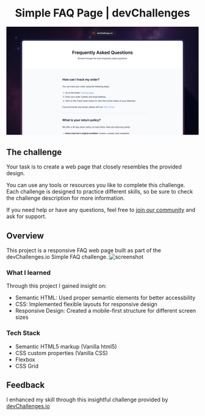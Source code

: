 # <h1 align="center">Simple FAQ Page | devChallenges</h1>
![Thumbnail for the Simple FAQ Page coding challenge](./thumbnail.jpg)

## The challenge

Your task is to create a web page that closely resembles the provided design.

You can use any tools or resources you like to complete this challenge. Each challenge is designed to practice different skills, so be sure to check the challenge description for more information.

If you need help or have any questions, feel free to [join our community](https://github.com/orgs/devchallenges-io/discussions) and ask for support.



## Overview
This project is a responsive FAQ web page built as part of the devChallenges.io Simple FAQ challenge. 
![screenshot](https://user-images.githubusercontent.com/16707738/92399059-5716eb00-f132-11ea-8b14-bcacdc8ec97b.png)



### What I learned
Through this project I gained insight on:
- Semantic HTML: Used proper semantic elements for better accessbility
- CSS: Implemented flexible layouts for responsive design
-  Responsive Design: Created a mobile-first structure for different screen sizes

### Tech Stack

- Semantic HTML5 markup (Vanilla html5)
- CSS custom properties (Vanilla CSS)
- Flexbox
- CSS Grid





## Feedback
I enhanced my skill through this insightful challenge provided by <a href="https://devchallenges.io/"> devChallenges.io</a> 





